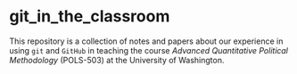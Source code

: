 # git_in_the_classroom
This repository is a collection of notes and papers about our experience in using `git` and `GitHub` in teaching the course *Advanced Quantitative Political Methodology* (POLS-503) at the University of Washington.
